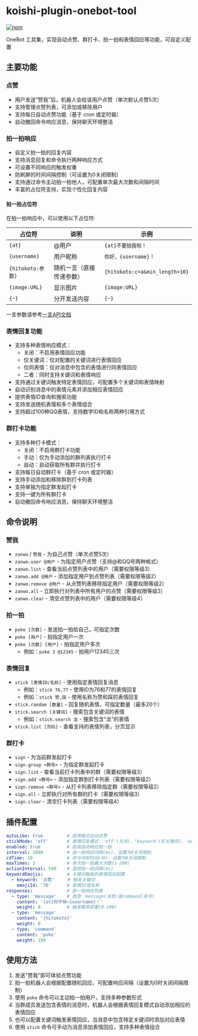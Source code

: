 # koishi-plugin-onebot-tool

[![npm](https://img.shields.io/npm/v/koishi-plugin-onebot-tool?style=flat-square)](https://www.npmjs.com/package/koishi-plugin-onebot-tool)

OneBot 工具集，实现自动点赞、群打卡、拍一拍和表情回应等功能，可自定义配置

## 主要功能

### 点赞

- 用户发送"赞我"后，机器人会给该用户点赞（单次默认点赞5次）
- 支持管理点赞列表，可添加或移除用户
- 支持每日自动点赞功能（基于 cron 或定时器）
- 自动撤回命令响应消息，保持聊天环境整洁

### 拍一拍响应

- 自定义拍一拍的回复内容
- 支持消息回复和命令执行两种响应方式
- 可设置不同响应的触发权重
- 防刷屏的时间间隔控制（可设置为0关闭限制）
- 支持通过命令主动拍一拍他人，可配置单次最大次数和间隔时间
- 丰富的占位符支持，实现个性化回复内容

#### 拍一拍占位符

在拍一拍响应中，可以使用以下占位符:

| 占位符 | 说明 | 示例 |
|--------|------|------|
| `{at}` | @用户 | `{at}不要拍我啦！` |
| `{username}` | 用户昵称 | `你好，{username}！` |
| `{hitokoto:参数}` | 随机一言（直接传递参数） | `{hitokoto:c=a&min_length=10}` |
| `{image:URL}` | 显示图片 | `{image:URL}` |
| `{~}` | 分开发送内容 | `{~}` |

一言参数请参考[一言API文档](https://developer.hitokoto.cn/sentence/)

### 表情回复功能

- 支持多种表情响应模式：
  - 关闭：不启用表情回应功能
  - 仅关键词：仅对配置的关键词进行表情回应
  - 仅同表情：仅对消息中包含的表情进行同表情回应
  - 二者：同时支持关键词和表情响应
- 支持通过关键词触发特定表情回应，可配置多个关键词和表情映射
- 自动识别消息中的表情元素并添加相应表情回应
- 提供表情ID查询和搜索功能
- 支持发送随机表情和多个表情组合
- 支持超过100种QQ表情，支持数字ID和名称两种引用方式

### 群打卡功能

- 支持多种打卡模式：
  - 关闭：不启用群打卡功能
  - 手动：仅为手动添加的群列表执行打卡
  - 自动：自动获取所有群并执行打卡
- 支持每日自动群打卡（基于 cron 或定时器）
- 支持手动添加和移除群到打卡列表
- 支持单独为指定群发起打卡
- 支持一键为所有群打卡
- 自动撤回命令响应消息，保持聊天环境整洁

## 命令说明

### 赞我

- `zanwo` / `赞我` - 为自己点赞（单次点赞5次）
- `zanwo.user @用户` - 为指定用户点赞（支持@和QQ号两种格式）
- `zanwo.list` - 查看当前点赞列表中的用户（需要权限等级3）
- `zanwo.add @用户` - 添加指定用户到点赞列表（需要权限等级2）
- `zanwo.remove @用户` - 从点赞列表移除指定用户（需要权限等级2）
- `zanwo.all` - 立即执行对列表中所有用户的点赞（需要权限等级3）
- `zanwo.clear` - 清空点赞列表中的用户（需要权限等级4）

### 拍一拍

- `poke [次数]` - 发送拍一拍给自己，可指定次数
- `poke [用户]` - 拍指定用户一次
- `poke [次数] [用户]` - 拍指定用户多次
  - 例如：`poke 3 @12345` - 拍用户12345三次

### 表情回复

- `stick [表情ID/名称]` - 使用指定表情回复消息
  - 例如：`stick 76,77` - 使用ID为76和77的表情回复
  - 例如：`stick 赞,踩` - 使用名称为赞和踩的表情回复
- `stick.random [数量]` - 回复随机表情，可指定数量（最多20个）
- `stick.search [关键词]` - 搜索包含关键词的表情
  - 例如：`stick.search 龙` - 搜索包含"龙"的表情
- `stick.list [页码]` - 查看支持的表情列表，分页显示

### 群打卡

- `sign` - 为当前群发起打卡
- `sign.group <群号>` - 为指定群发起打卡
- `sign.list` - 查看当前打卡列表中的群（需要权限等级3）
- `sign.add <群号>` - 添加指定群到打卡列表（需要权限等级2）
- `sign.remove <群号>` - 从打卡列表移除指定群（需要权限等级2）
- `sign.all` - 立即执行对所有群的打卡（需要权限等级3）
- `sign.clear` - 清空打卡列表（需要权限等级4）

## 插件配置

```yaml
autoLike: true         # 启用每日自动点赞
stickMode: 'off'       # 表情回复模式：'off'(关闭)、'keyword'(仅关键词)、'emoji'(仅同表情)、'all'(二者)
enabled: true          # 启用自动响应拍一拍
interval: 1000         # 拍一拍响应间隔(ms)，设置为0关闭限制
cdTime: 10             # 命令冷却时间(秒)，设置为0关闭限制
maxTimes: 3            # 单次拍一拍最大次数(1-200)
actionInterval: 500    # 连续拍一拍间隔(ms)
keywordEmojis:         # 关键词触发的表情回应配置
  - keyword: '点赞'     # 触发关键词
    emojiId: '76'      # 表情ID或名称
responses:             # 拍一拍响应列表
  - type: 'message'    # 类型：message(消息)或command(命令)
    content: '{at}你干嘛~{username}！'
    weight: 0          # 触发概率权重(0-100)
  - type: 'message'
    content: '{hitokoto}'
    weight: 0
  - type: 'command'
    content: 'poke'
    weight: 100
```

## 使用方法

1. 发送"赞我"即可体验点赞功能
2. 拍一拍机器人会根据配置随机回应，可配置响应间隔（设置为0时关闭间隔限制）
3. 使用 `poke` 命令可以主动拍一拍用户，支持多种参数形式
4. 当群成员发送包含表情的消息时，机器人会根据表情回复模式自动添加相应的表情回应
5. 也可以配置关键词触发表情回应，当消息中包含特定关键词时添加对应表情
6. 使用 `stick` 命令可手动为消息添加表情回应，支持多种表情组合
